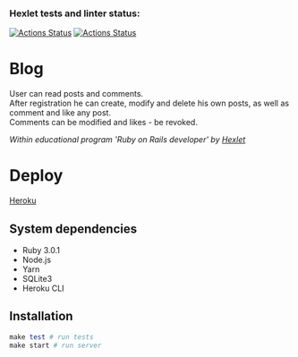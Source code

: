 ### Hexlet tests and linter status:
[![Actions Status](https://github.com/ponttor/rails-project-lvl2/workflows/hexlet-check/badge.svg)](https://github.com/ponttor/rails-project-lvl2/actions)
[![Actions Status](https://github.com/ponttor/rails-project-lvl2/workflows/lint-test/badge.svg)](https://github.com/ponttor/rails-project-lvl1/actions)

# Blog

User can read posts and comments.  
After registration he can create, modify and delete his own posts, as well as comment and like any post.  
Comments can be modified and likes - be revoked.

*Within educational program 'Ruby on Rails developer' by [Hexlet](https://ru.hexlet.io/)*

# Deploy

[Heroku](https://gentle-bayou-16285.herokuapp.com)

## System dependencies

- Ruby 3.0.1
- Node.js
- Yarn
- SQLite3
- Heroku CLI

## Installation

```ruby
make test # run tests
make start # run server

```

